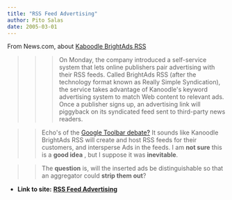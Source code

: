 ```yaml
---
title: "RSS Feed Advertising"
author: Pito Salas
date: 2005-03-01
---
```


From News.com, about [Kaboodle BrightAds
RSS](<http://news.com.com/Firm+eyes+RSS+feeds+as+ad+vehicle/2100-1024_3-5591056.html?tag=cd.top>)

>>

>>> On Monday, the company introduced a self-service system that lets online
publishers pair advertising with their RSS feeds. Called BrightAds RSS (after
the technology format known as Really Simple Syndication), the service takes
advantage of Kanoodle's keyword advertising system to match Web content to
relevant ads. Once a publisher signs up, an advertising link will piggyback on
its syndicated feed sent to third-party news readers.

>>

>> Echo's of the [Google Toolbar
debate?](<http://www.eweek.com/article2/0,1759,1766764,00.asp>) It sounds like
Kanoodle BrightAds RSS will create and host RSS feeds for their customers, and
intersperse Ads in the feeds. I am **not sure** this is a **good idea** , but
I suppose it was **inevitable**.

>>

>> The **question** is, will the inserted ads be distinguishable so that an
aggregator could **strip them out**?


* **Link to site:** **[RSS Feed Advertising](None)**
